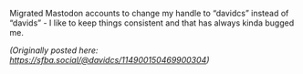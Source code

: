 Migrated Mastodon accounts to change my handle to “davidcs” instead of “davids” - I like to keep things consistent and that has always kinda bugged me.

_(Originally posted here: https://sfba.social/@davidcs/114900150469900304)_
